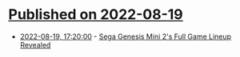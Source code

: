 # [Published on 2022-08-19](index.md)

* [2022-08-19, 17:20:00](https://games.slashdot.org/story/22/08/19/1524223/sega-genesis-mini-2s-full-game-lineup-revealed?utm_source=rss1.0mainlinkanon&utm_medium=feed) - [Sega Genesis Mini 2's Full Game Lineup Revealed](https://games.slashdot.org/story/22/08/19/1524223/sega-genesis-mini-2s-full-game-lineup-revealed?utm_source=rss1.0mainlinkanon&utm_medium=feed)
